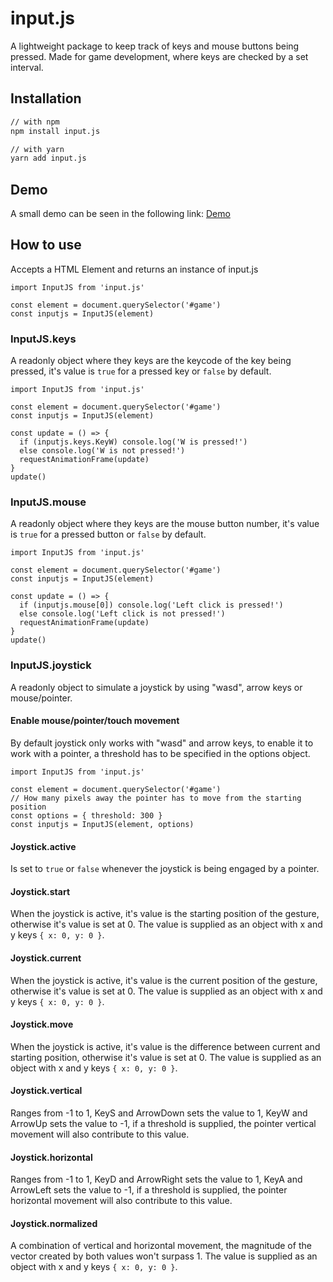 # input.js

A lightweight package to keep track of keys and mouse buttons being pressed. Made for game development, where keys are checked by a set interval.

## Installation
```bash
// with npm
npm install input.js

// with yarn
yarn add input.js
```

## Demo
A small demo can be seen in the following link: [Demo](https://franciscogabe.github.io/input.js/)

## How to use
Accepts a HTML Element and returns an instance of input.js
```JS
import InputJS from 'input.js'

const element = document.querySelector('#game')
const inputjs = InputJS(element)
```

### InputJS.keys
A readonly object where they keys are the keycode of the key being pressed, it's value is `true` for a pressed key or `false` by default.

```JS
import InputJS from 'input.js'

const element = document.querySelector('#game')
const inputjs = InputJS(element)

const update = () => {
  if (inputjs.keys.KeyW) console.log('W is pressed!')
  else console.log('W is not pressed!')
  requestAnimationFrame(update)
}
update()
```

### InputJS.mouse
A readonly object where they keys are the mouse button number, it's value is `true` for a pressed button or `false` by default.

```JS
import InputJS from 'input.js'

const element = document.querySelector('#game')
const inputjs = InputJS(element)

const update = () => {
  if (inputjs.mouse[0]) console.log('Left click is pressed!')
  else console.log('Left click is not pressed!')
  requestAnimationFrame(update)
}
update()
```

### InputJS.joystick
A readonly object to simulate a joystick by using "wasd", arrow keys or mouse/pointer.

#### Enable mouse/pointer/touch movement
By default joystick only works with "wasd" and arrow keys, to enable it to work with a pointer, a threshold has to be specified in the options object.

```JS
import InputJS from 'input.js'

const element = document.querySelector('#game')
// How many pixels away the pointer has to move from the starting position
const options = { threshold: 300 }
const inputjs = InputJS(element, options)
```

#### Joystick.active
Is set to `true` or `false` whenever the joystick is being engaged by a pointer.

#### Joystick.start
When the joystick is active, it's value is the starting position of the gesture, otherwise it's value is set at 0.
The value is supplied as an object with x and y keys `{ x: 0, y: 0 }`.

#### Joystick.current
When the joystick is active, it's value is the current position of the gesture, otherwise it's value is set at 0.
The value is supplied as an object with x and y keys `{ x: 0, y: 0 }`.

#### Joystick.move
When the joystick is active, it's value is the difference between current and starting position, otherwise it's value is set at 0.
The value is supplied as an object with x and y keys `{ x: 0, y: 0 }`.

#### Joystick.vertical
Ranges from -1 to 1, KeyS and ArrowDown sets the value to 1, KeyW and ArrowUp sets the value to -1, if a threshold is supplied, the pointer vertical movement will also contribute to this value.

#### Joystick.horizontal
Ranges from -1 to 1, KeyD and ArrowRight sets the value to 1, KeyA and ArrowLeft sets the value to -1, if a threshold is supplied, the pointer horizontal movement will also contribute to this value.

#### Joystick.normalized
A combination of vertical and horizontal movement, the magnitude of the vector created by both values won't surpass 1.
The value is supplied as an object with x and y keys `{ x: 0, y: 0 }`.